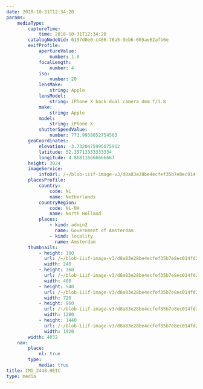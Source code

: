 ```yaml
---
date: 2018-10-31T12:34:20
params:
    mediaType:
        captureTime:
            time: 2018-10-31T12:34:20
        catalogNodeUid: 0197d0e0-c466-76a5-9eb6-605ae62afb0e
        exifProfile:
            apertureValue:
                number: 1.8
            focalLength:
                number: 4
            iso:
                number: 20
            lensMake:
                string: Apple
            lensModel:
                string: iPhone X back dual camera 4mm f/1.8
            make:
                string: Apple
            model:
                string: iPhone X
            shutterSpeedValue:
                number: 773.9938052754503
        geoCoordinates:
            elevation: -3.7320475995075912
            latitude: 52.35713333333334
            longitude: 4.868116666666667
        height: 3024
        imageService:
            infoUrl: /~/blob-iiif-image-v3/d8a83e28be4ecfef35b7e8ec014fd2ea80c6fb5ee019a0a0004a7205374edc44/info.json
        placesProfile:
            country:
                code: NL
                name: Netherlands
            countryRegion:
                code: NL-NH
                name: North Holland
            places:
                - kind: admin2
                  name: Government of Amsterdam
                - kind: locality
                  name: Amsterdam
        thumbnails:
            - height: 180
              url: /~/blob-iiif-image-v3/d8a83e28be4ecfef35b7e8ec014fd2ea80c6fb5ee019a0a0004a7205374edc44/full/240%2C180/0/default.jpg
              width: 240
            - height: 360
              url: /~/blob-iiif-image-v3/d8a83e28be4ecfef35b7e8ec014fd2ea80c6fb5ee019a0a0004a7205374edc44/full/480%2C360/0/default.jpg
              width: 480
            - height: 540
              url: /~/blob-iiif-image-v3/d8a83e28be4ecfef35b7e8ec014fd2ea80c6fb5ee019a0a0004a7205374edc44/full/720%2C540/0/default.jpg
              width: 720
            - height: 960
              url: /~/blob-iiif-image-v3/d8a83e28be4ecfef35b7e8ec014fd2ea80c6fb5ee019a0a0004a7205374edc44/full/1280%2C960/0/default.jpg
              width: 1280
            - height: 1440
              url: /~/blob-iiif-image-v3/d8a83e28be4ecfef35b7e8ec014fd2ea80c6fb5ee019a0a0004a7205374edc44/full/1920%2C1440/0/default.jpg
              width: 1920
        width: 4032
    nav:
        place:
            nl: true
        type:
            media: true
title: IMG_2448.HEIC
type: media
---
```


